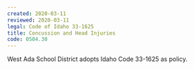 ```yaml
---
created: 2020-03-11
reviewed: 2020-03-11
legal: Code of Idaho 33-1625
title: Concussion and Head Injuries
code: 0504.30
---
```



West Ada School District adopts Idaho Code 33-1625 as policy.
